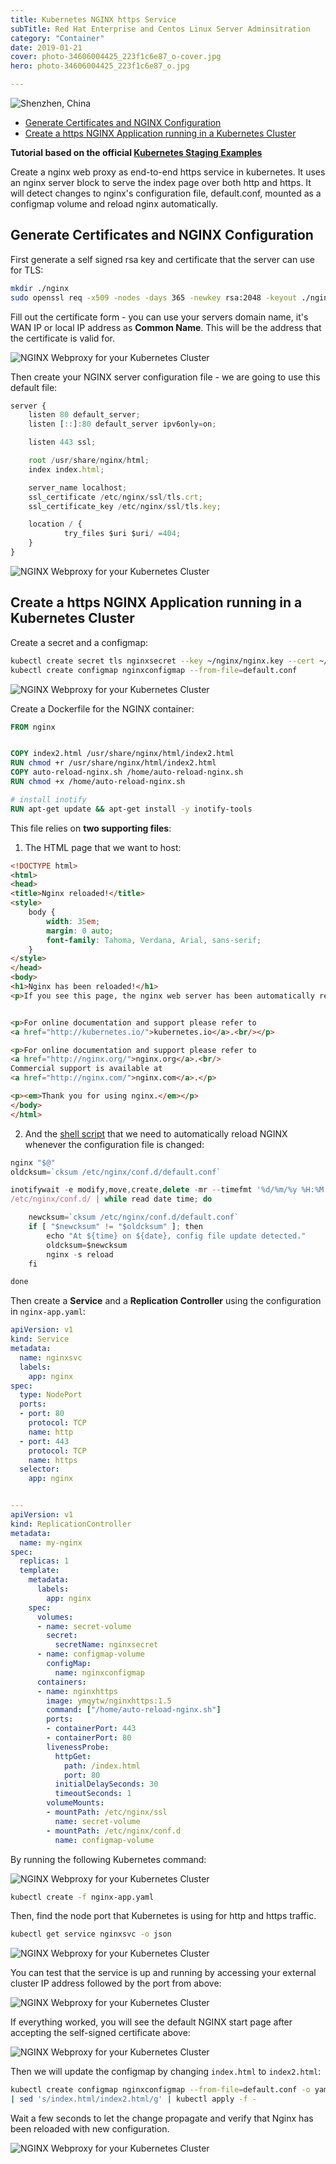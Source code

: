```yaml
---
title: Kubernetes NGINX https Service
subTitle: Red Hat Enterprise and Centos Linux Server Adminsitration
category: "Container"
date: 2019-01-21
cover: photo-34606004425_223f1c6e87_o-cover.jpg
hero: photo-34606004425_223f1c6e87_o.jpg

---
```


![Shenzhen, China](./photo-34606004425_223f1c6e87_o.jpg)


<!-- TOC -->

- [Generate Certificates and NGINX Configuration](#generate-certificates-and-nginx-configuration)
- [Create a https NGINX Application running in a Kubernetes Cluster](#create-a-https-nginx-application-running-in-a-kubernetes-cluster)

<!-- /TOC -->

__Tutorial based on the official [Kubernetes Staging Examples](https://github.com/mpolinowski/examples/tree/master/staging/https-nginx)__

Create a nginx web proxy as end-to-end https service in kubernetes. It uses an nginx server block to serve the index page over both http and https. It will detect changes to nginx's configuration file, default.conf, mounted as a configmap volume and reload nginx automatically.



## Generate Certificates and NGINX Configuration

First generate a self signed rsa key and certificate that the server can use for TLS:


```bash
mkdir ./nginx
sudo openssl req -x509 -nodes -days 365 -newkey rsa:2048 -keyout ./nginx/nginx.key -out ./nginx/nginx.crt
```

Fill out the certificate form - you can use your servers domain name, it's WAN IP or local IP address as __Common Name__. This will be the address that the certificate is valid for.


![NGINX Webproxy for your Kubernetes Cluster](./kubernetes-nginx_01.png)


Then create your NGINX server configuration file - we are going to use this default file:

```js
server {
    listen 80 default_server;
    listen [::]:80 default_server ipv6only=on;

    listen 443 ssl;

    root /usr/share/nginx/html;
    index index.html;

    server_name localhost;
    ssl_certificate /etc/nginx/ssl/tls.crt;
    ssl_certificate_key /etc/nginx/ssl/tls.key;

    location / {
            try_files $uri $uri/ =404;
    }
}
```


![NGINX Webproxy for your Kubernetes Cluster](./kubernetes-nginx_02.png)



## Create a https NGINX Application running in a Kubernetes Cluster

Create a secret and a configmap:


```bash
kubectl create secret tls nginxsecret --key ~/nginx/nginx.key --cert ~/nginx/nginx.crt
kubectl create configmap nginxconfigmap --from-file=default.conf
```


![NGINX Webproxy for your Kubernetes Cluster](./kubernetes-nginx_03.png)


Create a Dockerfile for the NGINX container:


```Dockerfile
FROM nginx


COPY index2.html /usr/share/nginx/html/index2.html
RUN chmod +r /usr/share/nginx/html/index2.html
COPY auto-reload-nginx.sh /home/auto-reload-nginx.sh
RUN chmod +x /home/auto-reload-nginx.sh

# install inotify
RUN apt-get update && apt-get install -y inotify-tools
```


This file relies on __two supporting files__:

1. The HTML page that we want to host:


```html
<!DOCTYPE html>
<html>
<head>
<title>Nginx reloaded!</title>
<style>
    body {
        width: 35em;
        margin: 0 auto;
        font-family: Tahoma, Verdana, Arial, sans-serif;
    }
</style>
</head>
<body>
<h1>Nginx has been reloaded!</h1>
<p>If you see this page, the nginx web server has been automatically reloaded, since the config file has been updated using <a href="https://github.com/kubernetes/kubernetes">Kubernetes</a>.</p>


<p>For online documentation and support please refer to
<a href="http://kubernetes.io/">kubernetes.io</a>.<br/></p>

<p>For online documentation and support please refer to
<a href="http://nginx.org/">nginx.org</a>.<br/>
Commercial support is available at
<a href="http://nginx.com/">nginx.com</a>.</p>

<p><em>Thank you for using nginx.</em></p>
</body>
</html>
```


2. And the [shell script](https://github.com/mpolinowski/examples/blob/master/staging/https-nginx/auto-reload-nginx.sh) that we need to automatically reload NGINX whenever the configuration file is changed:


```js
nginx "$@"
oldcksum=`cksum /etc/nginx/conf.d/default.conf`

inotifywait -e modify,move,create,delete -mr --timefmt '%d/%m/%y %H:%M' --format '%T' \
/etc/nginx/conf.d/ | while read date time; do

	newcksum=`cksum /etc/nginx/conf.d/default.conf`
	if [ "$newcksum" != "$oldcksum" ]; then
		echo "At ${time} on ${date}, config file update detected."
		oldcksum=$newcksum
		nginx -s reload
	fi

done
```


Then create a __Service__ and a __Replication Controller__ using the configuration in `nginx-app.yaml`:


```yaml
apiVersion: v1
kind: Service
metadata:
  name: nginxsvc
  labels:
    app: nginx
spec:
  type: NodePort
  ports:
  - port: 80
    protocol: TCP
    name: http
  - port: 443
    protocol: TCP
    name: https
  selector:
    app: nginx


---
apiVersion: v1
kind: ReplicationController
metadata:
  name: my-nginx
spec:
  replicas: 1
  template:
    metadata:
      labels:
        app: nginx
    spec:
      volumes:
      - name: secret-volume
        secret:
          secretName: nginxsecret
      - name: configmap-volume
        configMap:
          name: nginxconfigmap
      containers:
      - name: nginxhttps
        image: ymqytw/nginxhttps:1.5
        command: ["/home/auto-reload-nginx.sh"]
        ports:
        - containerPort: 443
        - containerPort: 80
        livenessProbe:
          httpGet:
            path: /index.html
            port: 80
          initialDelaySeconds: 30
          timeoutSeconds: 1
        volumeMounts:
        - mountPath: /etc/nginx/ssl
          name: secret-volume
        - mountPath: /etc/nginx/conf.d
          name: configmap-volume
```


By running the following Kubernetes command:


![NGINX Webproxy for your Kubernetes Cluster](./kubernetes-nginx_04.png)


```bash
kubectl create -f nginx-app.yaml
```


Then, find the node port that Kubernetes is using for http and https traffic.


```bash
kubectl get service nginxsvc -o json
```


![NGINX Webproxy for your Kubernetes Cluster](./kubernetes-nginx_05.png)


You can test that the service is up and running by accessing your external cluster IP address followed by the port from above:


![NGINX Webproxy for your Kubernetes Cluster](./kubernetes-nginx_06.png)


If everything worked, you will see the default NGINX start page after accepting the self-signed certificate above:


![NGINX Webproxy for your Kubernetes Cluster](./kubernetes-nginx_07.png)


Then we will update the configmap by changing `index.html` to `index2.html`:


```bash
kubectl create configmap nginxconfigmap --from-file=default.conf -o yaml --dry-run\
| sed 's/index.html/index2.html/g' | kubectl apply -f -
```

Wait a few seconds to let the change propagate and verify that Nginx has been reloaded with new configuration.


![NGINX Webproxy for your Kubernetes Cluster](./kubernetes-nginx_08.png)